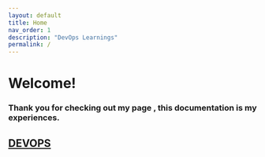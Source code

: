 ```yaml
---
layout: default
title: Home
nav_order: 1
description: "DevOps Learnings"
permalink: /
---
```



# Welcome! 

### Thank you for checking out my page , this documentation is my experiences.


## [DEVOPS](learnings/docs/devops/)